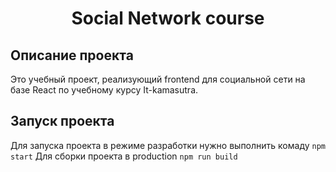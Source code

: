 <h1 align="center">Social Network course</h1>

## Описание проекта
Это учебный проект, реализующий frontend для социальной сети на базе React по учебному курсу It-kamasutra.

## Запуск проекта
Для запуска проекта в режиме разработки нужно выполнить комаду
`npm start`
Для сборки проекта в production
`npm run build`
  
